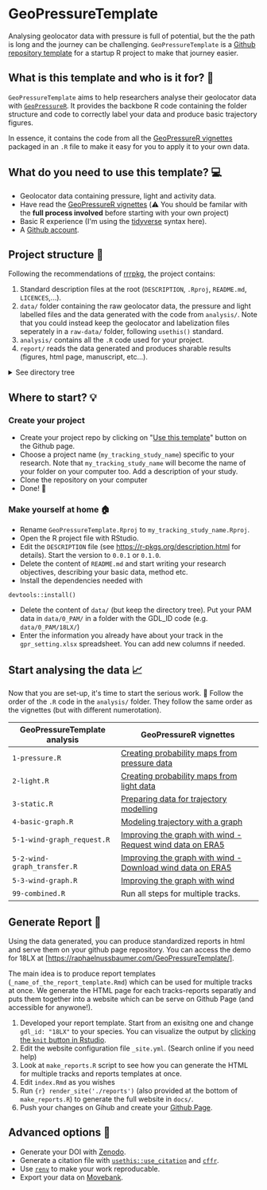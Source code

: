 # GeoPressureTemplate

Analysing geolocator data with pressure is full of potential, but the the path is long and the journey can be challenging. `GeoPressureTemplate` is a [Github repository template](https://docs.github.com/articles/creating-a-repository-from-a-template/) for a startup R project to make that journey easier.

## What is this template and who is it for? :mag_right:

`GeoPressureTemplate` aims to help researchers analyse their geolocator data with [`GeoPressureR`](https://raphaelnussbaumer.com/GeoPressureR/). It provides the backbone R code containing the folder structure and code to correctly label your data and produce basic trajectory figures. 

In essence, it contains the code from all the [GeoPressureR vignettes](https://raphaelnussbaumer.com/GeoPressureR/articles/) packaged in an `.R` file to make it easy for you to apply it to your own data. 

## What do you need to use this template? :computer:

- Geolocator data containing pressure, light and activity data.
- Have read the [GeoPressureR vignettes](https://raphaelnussbaumer.com/GeoPressureR/articles/) (:warning: You should be familar with the **full process involved** before starting with your own project)
- Basic R experience (I'm using the [tidyverse](https://www.tidyverse.org/) syntax here).
- A [Github account](https://github.com/signup).


## Project structure :file_folder:

Following the recommendations of [rrrpkg](https://github.com/ropensci/rrrpkg), the project contains:
1. Standard description files at the root (`DESCRIPTION`, `.Rproj`, `README.md`, `LICENCES`,...).
2. `data/` folder containing the raw geolocator data, the pressure and light labelled files and the data generated with the code from `analysis/`. Note that you could instead keep the geolocator and labelization files seperately in a `raw-data/` folder, following `usethis()` standard.
3. `analysis/` contains all the `.R` code used for your project.
4. `report/` reads the data generated and produces sharable results (figures, html page, manuscript, etc...).
<details>
  <summary>See directory tree</summary>

```
GeoPressureTemplate
├── DESCRIPTION          		                # project metadata and dependencies
├── README.md            		                # top-level description of content and guide to users
├── GeoPressureTemplate.Rproj               # R project file
├── data                                    # Folder structured by order of use
│   ├── 0_PAM                               # Folder with raw geolocator data grouped by gdl_id
│   │   ├── 18LX
│   │   │   ├── 18LX_20180725.acceleration
│   │   │   ├── 18LX_20180725.glf
│   │   │   ├── 18LX_20180725.pressure 
│   │   │   └── ...
│   │   └── 22BT
│   │       └── ...
│   ├── 1_pressure                          # Data generated with analyis/1-pressure.R
│   │   ├── 18LX_pressure_prob.Rdata
│   │   └── labels
│   │       ├── 18LX_act_pres-labeled.csv
│   │       ├── 18LX_act_pres.csv
│   │       └── ...                    
│   ├── 2_light                             # Data generated with analyis/2-light.R
│   │   ├── 18LX_light_prob.Rdata
│   │   └── labels
│   │       ├── 18LX_light-labeled.csv
│   │       ├── 18LX_light.csv
│   │       └── ...    
│   ├── 3_static                            # Data generated with analyis/3-static.R
│   │   ├── 18LX_static_prob.Rdata
│   │   └── ...
│   ├── 4_basic_graph                       # Data generated with analyis/3-basic_graph.R
│   │   ├── 18LX_basic_graph.Rdata
│   │   └── ...
│   ├── 5_wind_graph
│   │   └── ERA5_wind
│   │       ├──
│   │       └── ...
│   └── gpr_settings.xlsx
├── analysis                                # R code used to analyse your data. Follow the order
│   ├── 1-pressure.R
│   ├── 2-light.R
│   ├── 3-static.R
│   ├── 4-basic-graph.R
│   ├── 5-1-wind-graph_request.R
│   ├── 5-2-wind-graph_transfer.R
│   ├── 5-3-wind-graph.R
│   └── 99-combined.R
└── reports                                 # Generate HTML report to be shared (see below for details)
│   ├── _basic_trajectory.Rmd
│   ├── _site.yml
│   ├── _technical_details.Rmd
│   ├── basic_trajectory
│   │   └── 18LX.html
│   ├── technical_details
│   │   └── 18LX.html
│   ├── index.Rmd
│   └── make_reports.R
└── docs                                      # Folder where your reports will be served as a website on Github Page
    └── ...
```
</details>

## Where to start? :bulb:

### Create your project 

- Create your project repo by clicking on "[Use this template](https://github.com/Rafnuss/GeoPressureTemplate/generate)" button on the Github page.
- Choose a project name (`my_tracking_study_name`) specific to your research. Note that `my_tracking_study_name`  will become the name of your folder on your computer too. Add a description of your study.
- Clone the repository on your computer
- Done! :tada:

### Make yourself at home :house:

- Rename `GeoPressureTemplate.Rproj` to `my_tracking_study_name.Rproj`.
- Open the R project file with RStudio. 
- Edit the `DESCRIPTION` file (see https://r-pkgs.org/description.html for details). Start the version to `0.0.1` or `0.1.0`.
- Delete the content of `README.md` and start writing your research objectives, describing your basic data, method etc.
- Install the dependencies needed with

```
devtools::install()
```

- Delete the content of `data/` (but keep the directory tree). Put your PAM data in `data/0_PAM/` in a folder with the GDL_ID code (e.g. `data/0_PAM/18LX/`)
- Enter the information you already have about your track in the `gpr_setting.xlsx` spreadsheet. You can add new columns if needed.

## Start analysing the data :chart_with_upwards_trend:

Now that you are set-up, it's time to start the serious work. :grimacing: Follow the order of the `.R` code in the `analysis/` folder. They follow the same order as the vignettes (but with different numerotation).

|  GeoPressureTemplate analysis |  GeoPressureR vignettes  |
|---|---|
|  `1-pressure.R`  |  [Creating probability maps from pressure data](https://raphaelnussbaumer.com/GeoPressureR/articles/pressure-map.html) |
|  `2-light.R` |  [Creating probability maps from light data](https://raphaelnussbaumer.com/GeoPressureR/articles/light-map.html) |
|  `3-static.R` | [Preparing data for trajectory modelling](https://raphaelnussbaumer.com/GeoPressureR/articles/preparing-data.html)  |
|  `4-basic-graph.R` |  [Modeling trajectory with a graph](https://raphaelnussbaumer.com/GeoPressureR/articles/basic-graph.html) |
|  `5-1-wind-graph_request.R` |  [Improving the graph with wind - Request wind data on ERA5](https://raphaelnussbaumer.com/GeoPressureR/articles/wind-graph.html#download-wind-data) |
|  `5-2-wind-graph_transfer.R` |  [Improving the graph with wind - Download wind data on ERA5](https://raphaelnussbaumer.com/GeoPressureR/articles/wind-graph.html#download-wind-data) |
|  `5-3-wind-graph.R` |  [Improving the graph with wind](https://raphaelnussbaumer.com/GeoPressureR/articles/wind-graph.html) |
|  `99-combined.R` |  Run all steps for multiple tracks. |

## Generate Report :page_facing_up:

Using the data generated, you can produce standardized reports in html and serve them on your github page repository. 
You can access the demo for 18LX at [https://raphaelnussbaumer.com/GeoPressureTemplate/].

The main idea is to produce report templates (`_name_of_the_report_template.Rmd`) which can be used for multiple tracks at once. We generate the HTML page for each tracks-reports separatly and puts them together into a website which can be serve on Github Page (and accessible for anywone!).

1. Developed your report template. Start from an exisitng one and change `gdl_id: "18LX"` to your species. You can visualize the output by [clicking the `knit` button in Rstudio](https://rmarkdown.rstudio.com/authoring_quick_tour.html).
2. Edit the website configuration file `_site.yml`. (Search online if you need help)
3. Look at `make_reports.R` script to see how you can generate the HTML for multiple tracks and reports templates at once. 
4. Edit `index.Rmd` as you wishes
5. Run `{r} render_site('./reports')` (also provided at the bottom of  `make_reports.R`) to generate the full website in `docs/`.
6. Push your changes on Gihub and create your [Github Page](https://rstudio.github.io/distill/publish_website.html#github-pages).


## Advanced options :link:

- Generate your DOI with [Zenodo](https://zenodo.org/).
- Generate a citation file with [`usethis::use_citation`](https://usethis.r-lib.org/reference/use_citation.html) and [`cffr`](https://github.com/ropensci/cffr).
- Use [`renv`](https://rstudio.github.io/renv/index.html) to make your work reproducable.
- Export your data on [Movebank](https://www.movebank.org/cms/movebank-content/import-custom-tabular-data).
